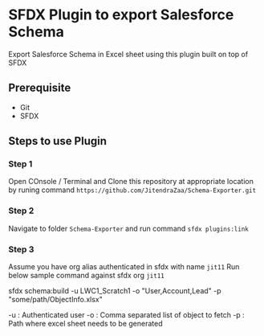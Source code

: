 SFDX Plugin to export Salesforce Schema  
==================

Export Salesforce Schema in Excel sheet using this plugin built on top of SFDX

## Prerequisite 
* Git
* SFDX

## Steps to use Plugin

### Step 1 
Open COnsole / Terminal and Clone this repository at appropriate location by runing command 
`https://github.com/JitendraZaa/Schema-Exporter.git`

### Step 2
Navigate to folder `Schema-Exporter` and run command `sfdx plugins:link`

### Step 3
Assume you have org alias authenticated in sfdx with name `jit11`
Run below sample command against sfdx org `jit11`

sfdx schema:build -u LWC1_Scratch1 -o "User,Account,Lead" -p "some/path/ObjectInfo.xlsx"

-u : Authenticated user
-o : Comma separated list of object to fetch
-p : Path where excel sheet needs to be generated

